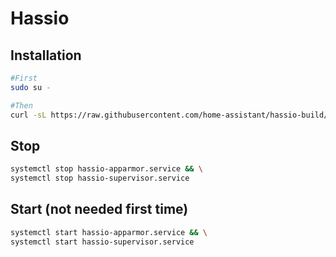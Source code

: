 # Hassio

## Installation

```bash
#First
sudo su -

#Then
curl -sL https://raw.githubusercontent.com/home-assistant/hassio-build/master/install/hassio_install | bash -s -- -m intel-nuc
```

## Stop

```bash
systemctl stop hassio-apparmor.service && \
systemctl stop hassio-supervisor.service
```

## Start (not needed first time)

```bash
systemctl start hassio-apparmor.service && \
systemctl start hassio-supervisor.service
```
